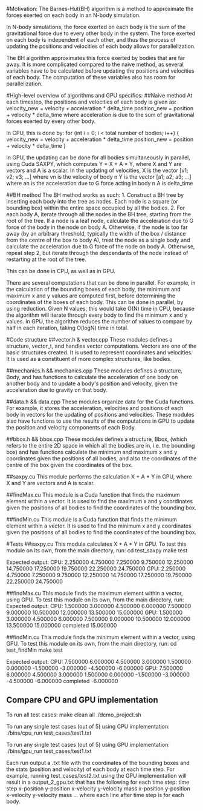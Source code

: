 #Motivation:
The Barnes-Hut(BH) algorithm is a method to approximate the forces exerted on each body in an N-body simulation.

In N-body simulations, the force exerted on each body is the sum of the gravitational force due to every other body in the system. The force exerted on each body is independent of each other, and thus the process of updating the positions and velocities of each body allows for parallelization.

The BH algorithm approximates this force exerted by bodies that are far away. It is more complicated compared to the naive method, as several variables have to be calculated before updating the positions and velocities of each body. The computation of these variables also has room for parallelization.

#High-level overview of algorithms and GPU specifics:
##Naive method
At each timestep, the positions and velocities of each body is given as:
	velocity_new = velocity + acceleration * delta_time
	position_new = position + velocity * delta_time
where acceleration is due to the sum of gravitational forces exerted by every other body.

In CPU, this is done by:
	for (int i = 0; i < total number of bodies; i++) {
		velocity_new = velocity + acceleration * delta_time
		position_new = position + velocity * delta_time
	}

In GPU, the updating can be done for all bodies simultaneously in parallel, using Cuda SAXPY, which computes Y = X + A * Y, where X and Y are vectors and A is a scalar. In the updating of velocities, 
	X is the vector [v1; v2; v3; ...] where vn is the velocity of body n
	Y is the vector [a1; a2; a3; ...] where an is the acceleration due to G 	force acting in body n
	A is delta_time

##BH method
The BH method works as such:
	1. Construct a BH tree by inserting each body into the tree as nodes. Each node is a square (or bounding box) within the entire space occupied by all the bodies.
	2. For each body A, iterate through all the nodes in the BH tree, starting from the root of the tree.
	If a node is a leaf node, calculate the acceleration due to G force of the body in the node on body A.
	Otherwise, if the node is too far away (by an arbitrary threshold, typically the width of the box / distance from the centre of the box to body A), treat the node as a single body and calculate the acceleration due to G force of the node on body A.
	Otherwise, repeat step 2, but iterate through the descendants of the node instead of restarting at the root of the tree.

This can be done in CPU, as well as in GPU.

There are several computations that can be done in parallel. For example, in the calculation of the bounding boxes of each body, the minimum and maximum x and y values are computed first, before determining the coordinates of the boxes of each body. This can be done in parallel, by using reduction. Given N values, this would take O(N) time in CPU, because the algorithm will iterate through every body to find the minimum x and y values. In GPU, the algorithm reduces the number of values to compare by half in each iteration, taking O(logN) time in total.

#Code structure
##vector.h & vector.cpp
These modules defines a structure, vector_t, and handles vector computations. Vectors are one of the basic structures created. It is used to represent coordinates and velocities. It is used as a constituent of more complex structures, like bodies.

##mechanics.h && mechanics.cpp
These modules defines a structure, Body, and has functions to calculate the acceleration of one body on another body and to update a body's position and velocity, given the acceleration due to gravity on that body.

##data.h && data.cpp
These modules organize data for the Cuda functions. For example, it stores the acceleration, velocities and positions of each body in vectors for the updating of positions and velocities. These modules also have functions to use the results of the computations in GPU to update the position and velocity components of each Body.

##bbox.h && bbox.cpp
These modules defines a structure, Bbox, (which refers to the entire 2D space in which all the bodies are in, i.e. the bounding box) and has functions calculate the minimum and maximum x and y coordinates given the positions of all bodies, and also the coordinates of the centre of the box given the coordinates of the box.

##saxpy.cu
This module performs the calculation X + A * Y in GPU, where X and Y are vectors and A is scalar.

##findMax.cu
This module is a Cuda function that finds the maximum element within a vector. It is used to find the maximum x and y coordinates given the positions of all bodies to find the coordinates of the bounding box.

##findMin.cu
This module is a Cuda function that finds the minimum element within a vector. It is used to find the minimum x and y coordinates given the positions of all bodies to find the coordinates of the bounding box.

#Tests
##saxpy.cu
This module calculates X + A * Y in GPU. To test this module on its own, from the main directory, run:
	cd test_saxpy
	make test

Expected output:
CPU: 2.250000  4.750000  7.250000  9.750000  12.250000  14.750000  17.250000  19.750000  22.250000  24.750000
GPU: 2.250000  4.750000  7.250000  9.750000  12.250000  14.750000  17.250000  19.750000  22.250000  24.750000

##findMax.cu
This module finds the maximum element within a vector, using GPU. To test this module on its own, from the main directory, run:
Expected output:
CPU: 1.500000 3.000000 4.500000 6.000000 7.500000 9.000000 10.500000 12.000000 13.500000 15.000000
GPU: 1.500000 3.000000 4.500000 6.000000 7.500000 9.000000 10.500000 12.000000 13.500000 15.000000
completed
15.000000

##findMin.cu
This module finds the minimum element within a vector, using GPU. To test this module on its own, from the main directory, run:
 	cd test_findMin
 	make test

Expected output:
CPU: 7.500000 6.000000 4.500000 3.000000 1.500000 0.000000 -1.500000 -3.000000 -4.500000 -6.000000
GPU: 7.500000 6.000000 4.500000 3.000000 1.500000 0.000000 -1.500000 -3.000000 -4.500000 -6.000000
completed
-6.000000

## Compare CPU and GPU implementation
To run all test cases:
	make clean all
	./demo_project.sh

To run any single test cases (out of 5) using CPU implementation:
	./bins/cpu_run test_cases/test1.txt 

To run any single test cases (out of 5) using GPU implementation:
	./bins/gpu_run test_cases/test1.txt 
	
Each run output a .txt file with the coordinates of the bounding boxes and the stats (position and velocity) of each body at each time step. For example, running test_cases/test2.txt using the GPU implementation will result in a output_2_gpu.txt that has the following for each time step:
	time step
	x-position y-position x-velocity y-velocity mass
	x-position y-position x-velocity y-velocity mass
	...
where each line after time step is for each body.

